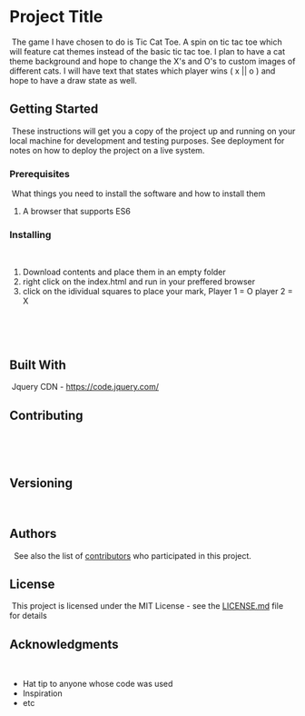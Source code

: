 # Project Title
​
The game I have chosen to do is Tic Cat Toe. A spin on tic tac toe which will feature cat themes instead of the basic tic tac toe. I plan to have a cat theme background and hope to change the X's and O's to custom images of different cats. I will have text that states which player wins ( x || o ) and hope to have a draw state as well. 
​
## Getting Started
​
These instructions will get you a copy of the project up and running on your local machine for development and testing purposes. See deployment for notes on how to deploy the project on a live system.
​
### Prerequisites
​
What things you need to install the software and how to install them
​
1. A browser that supports ES6 
​
### Installing
​
1. Download contents and place them in an empty folder
2. right click on the index.html and run in your preffered browser
3. click on the idividual squares to place your mark, Player 1 = O player 2 = X

​

​
## Built With
​
Jquery CDN - https://code.jquery.com/
​
## Contributing
​

​
## Versioning
​
​
## Authors
​
​
See also the list of [contributors](https://github.com/your/project/contributors) who participated in this project.
​
## License
​
This project is licensed under the MIT License - see the [LICENSE.md](LICENSE.md) file for details
​
## Acknowledgments
​
* Hat tip to anyone whose code was used
* Inspiration
* etc
